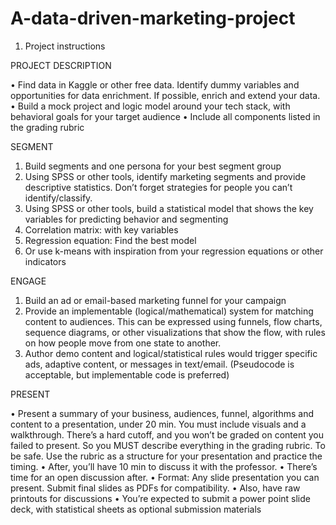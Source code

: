 # A-data-driven-marketing-project
1.	Project instructions

PROJECT DESCRIPTION

•	Find data in Kaggle or other free data. Identify dummy variables and opportunities for data enrichment. If possible, enrich and extend your data.
•	Build a mock project and logic model around your tech stack, with behavioral goals for your target audience
•	Include all components listed in the grading rubric

SEGMENT

1.	Build segments and one persona for your best segment group
2.	Using SPSS or other tools, identify marketing segments and provide descriptive statistics. Don’t forget strategies for people you can’t identify/classify.
3.	Using SPSS or other tools, build a statistical model that shows the key variables for predicting behavior and segmenting
1.	Correlation matrix: with key variables
2.	Regression equation:  Find the best model
3.	Or use k-means with inspiration from your regression equations or other indicators

ENGAGE

1.	Build an ad or email-based marketing funnel for your campaign
2.	Provide an implementable (logical/mathematical) system for matching content to audiences. This can be expressed using funnels, flow charts, sequence diagrams, or other visualizations that show the flow, with rules on how people move from one state to another. 
3.	Author demo content and logical/statistical rules would trigger specific ads, adaptive content, or messages in text/email. (Pseudocode is acceptable, but implementable code is preferred)

PRESENT

•	Present a summary of your business, audiences, funnel, algorithms and content to a presentation, under 20 min. You must include visuals and a walkthrough. There’s a hard cutoff, and you won’t be graded on content you failed to present. So you MUST describe everything in the grading rubric. To be safe. Use the rubric as a structure for your presentation and practice the timing. 
•	After, you’ll have 10 min to discuss it with the professor. 
•	There’s time for an open discussion after. 
•	Format: Any slide presentation you can present. Submit final slides as PDFs for compatibility.
•	Also, have raw printouts for discussions
•	You’re expected to submit a power point slide deck, with statistical sheets as optional submission materials
